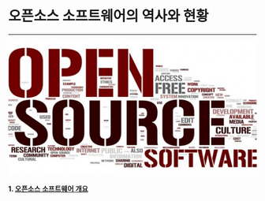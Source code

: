 <h1>오픈소스 소프트웨어의 역사와 현황</h1>

---

![배경](background.jpg)


**1. [오픈소스 소프트웨어 개요](https://github.com/ossQB/5-qb/blob/main/history/OSS.md)**